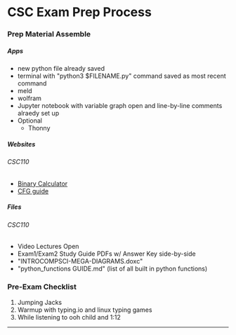 # CSC Exam Prep Process


### Prep Material Assemble

##### Apps

 - new python file already saved
 - terminal with "python3 $FILENAME.py" command saved as most recent command
 - meld
 - wolfram
 - Jupyter notebook with variable graph open and line-by-line comments alraedy set up
 - Optional
   - Thonny

##### Websites

###### CSC110
- [Binary Calculator](https://www.calculator.net/binary-calculator.html)
- [CFG guide](https://dzone.com/articles/how-draw-control-flow-graph)

##### Files

###### CSC110
- Video Lectures Open
- Exam1/Exam2 Study Guide PDFs w/ Answer Key side-by-side
- "INTROCOMPSCI-MEGA-DIAGRAMS.doxc"
- "python_functions GUIDE.md" (list of all built in python functions)


### Pre-Exam Checklist

1. Jumping Jacks
2. Warmup with typing.io and linux typing games
3. While listening to ooh child and 1:12

-----------------------------------------------